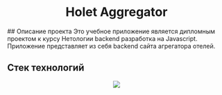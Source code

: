 <h1 align="center">Holet Aggregator</h1>
## Описание проекта
Это учебное приложение является дипломным проектом к курсу Нетологии backend разработка на Javascript.
Приложение представляет из себя backend сайта агрегатора отелей.

## Стек технологий
<p align="center">
  <img src="https://img.shields.io/badge/-MongoDB-brightgreen">
